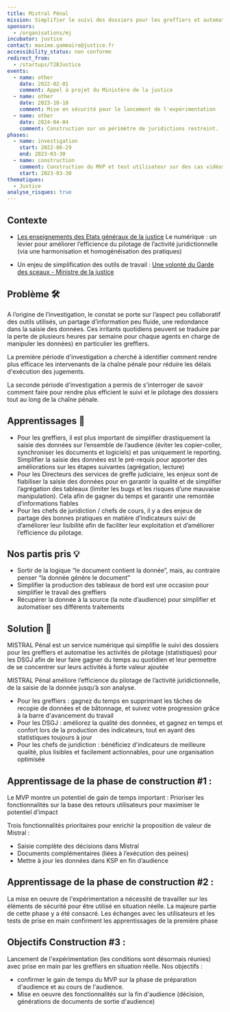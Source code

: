 ```yaml
---
title: Mistral Pénal
mission: Simplifier le suivi des dossiers pour les greffiers et automatiser les activités de pilotage (statistiques) pour les DSGJ
sponsors:
  - /organisations/mj
incubator: justice
contact: maxime.gammaire@justice.fr
accessibility_status: non conforme
redirect_from:
  - /startups/T2BJustice
events:
  - name: other
    date: 2022-02-01
    comment: Appel à projet du Ministère de la justice
  - name: other
    date: 2023-10-10
    comment: Mise en sécurité pour le lancement de l'expérimentation
  - name: other
    date: 2024-04-04
    comment: Construction sur un périmètre de juridictions restreint.
phases:
  - name: investigation
    start: 2022-06-29
    end: 2023-03-30
  - name: construction
    comment: Construction du MVP et test utilisateur sur des cas vidéos
    start: 2023-03-30
thematiques:
  - Justice
analyse_risques: true
---
```

## Contexte

- [Les enseignements des Etats généraux de la justice](http://www.justice.gouv.fr/plan-daction-pour-la-justice-13010/)
  Le numérique : un levier pour améliorer l’efficience du pilotage de l’activité juridictionnelle (via une harmonisation et homogénéisation des pratiques)

- Un enjeu de simplification des outils de travail :
  [Une volonté du Garde des sceaux - Ministre de la justice](http://www.presse.justice.gouv.fr/discours-10093/discours-de-2023-13026/presentation-du-second-plan-de-transformation-numerique-34759.html)

## Problème 🛠

A l’origine de l’investigation, le constat se porte sur l’aspect peu collaboratif des outils utilisés, un partage d’information peu fluide, une redondance dans la saisie des données. Ces irritants quotidiens peuvent se traduire par la perte de plusieurs heures par semaine pour chaque agents en charge de manipuler les données) en particulier les greffiers.

La première période d'investigation a cherché à identifier comment rendre plus efficace les intervenants de la chaîne pénale pour réduire les délais d'exécution des jugements.

La seconde période d'investigation a permis de s'interroger de savoir comment faire pour rendre plus efficient le suivi et le pilotage des dossiers tout au long de la chaîne pénale.

## Apprentissages 🔎

- Pour les greffiers, il est plus important de simplifier drastiquement la saisie des données sur l’ensemble de l’audience (éviter les copier-coller, synchroniser les documents et logiciels) et pas uniquement le reporting. Simplifier la saisie des données est le pré-requis pour apporter des améliorations sur les étapes suivantes (agrégation, lecture)
- Pour les Directeurs des services de greffe judiciaire, les enjeux sont de fiabiliser la saisie des données pour en garantir la qualité et de simplifier l’agrégation des tableaux (limiter les bugs et les risques d’une mauvaise manipulation). Cela afin de gagner du temps et garantir une remontée d’informations fiables
- Pour les chefs de juridiction / chefs de cours, il y a des enjeux de partage des bonnes pratiques en matière d’indicateurs suivi de d’améliorer leur lisibilité afin de faciliter leur exploitation et d’améliorer l’efficience du pilotage.

## Nos partis pris 💡

- Sortir de la logique “le document contient la donnée”, mais, au contraire penser “la donnée génère le document”
- Simplifier la production des tableaux de bord est une occasion pour simplifier le travail des greffiers
- Récupérer la donnée à la source (la note d’audience) pour simplifier et automatiser ses différents traitements

## Solution 🎯

MISTRAL Pénal est un service numérique qui simplifie le suivi des dossiers pour les greffiers et automatise les activités de pilotage (statistiques) pour les DSGJ afin de leur faire gagner du temps au quotidien et leur permettre de se concentrer sur leurs activités à forte valeur ajoutée

MISTRAL Pénal améliore l’efficience du pilotage de l’activité juridictionnelle, de la saisie de la donnée jusqu’à son analyse.

- Pour les greffiers : gagnez du temps en supprimant les tâches de recopie de données et de bâtonnage, et suivez votre progression grâce à la barre d'avancement du travail
- Pour les DSGJ : améliorez la qualité des données, et gagnez en temps et confort lors de la production des indicateurs, tout en ayant des statistiques toujours à jour
- Pour les chefs de juridiction : bénéficiez d'indicateurs de meilleure qualité, plus lisibles et facilement actionnables, pour une organisation optimisée

## Apprentissage de la phase de construction #1 :

Le MVP montre un potentiel de gain de temps important : Prioriser les fonctionnalités sur la base des retours utilisateurs pour maximiser le potentiel d’impact

Trois fonctionnalités prioritaires pour enrichir la proposition de valeur de Mistral :

- Saisie complète des décisions dans Mistral
- Documents complémentaires (liées à l’exécution des peines)
- Mettre à jour les données dans KSP en fin d’audience

## Apprentissage de la phase de construction #2 :

La mise en oeuvre de l'expérimentation a nécessité de travailler sur les éléments de sécurité pour être utilisé en situation réelle. La majeure partie de cette phase y a été consacré.
Les échanges avec les utilisateurs et les tests de prise en main confirment les apprentissages de la première phase

## Objectifs Construction #3 :

Lancement de l'expérimentation (les conditions sont désormais réunies) avec prise en main par les greffiers en situation réelle.
Nos objectifs :

- confirmer le gain de temps du MVP sur la phase de préparation d'audience et au cours de l'audience.
- Mise en oeuvre des fonctionnalités sur la fin d'audience (décision, générations de documents de sortie d'audience)
